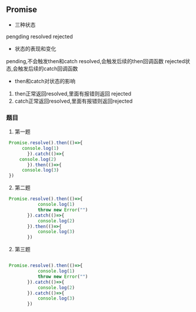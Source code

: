 ## Promise

- 三种状态

pengding
resolved
rejected



- 状态的表现和变化


pending,不会触发then和catch
resolved,会触发后续的then回调函数
rejected状态,会触发后续的catch回调函数


- then和catch对状态的影响

1. then正常返回resolved,里面有报错则返回 rejected
1. catch正常返回resolved,里面有报错则返回rejected






### 题目

1. 第一题
```js
 Promise.resolve().then(()=>{
      console.log(1)
        }).catch(()=>{
     console.log(2)
        }).then(()=>{
      console.log(3)
 })

```

2. 第二题
```js
 Promise.resolve().then(()=>{
            console.log(1)
            throw new Error("")
        }).catch(()=>{
            console.log(2)
        }).then(()=>{
            console.log(3)
        })
```

2. 第三题
```js

 Promise.resolve().then(()=>{
            console.log(1)
            throw new Error("")
        }).catch(()=>{
            console.log(2)
        }).catch(()=>{
            console.log(3)
        })
```